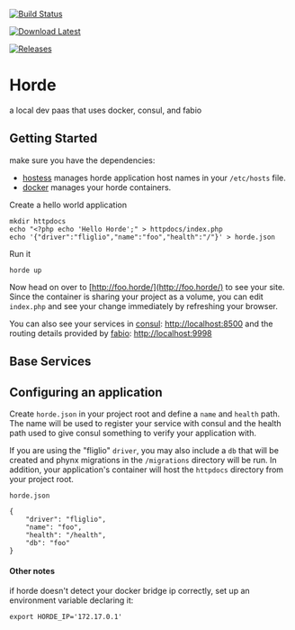 [![Build Status](https://travis-ci.org/benschw/horde.svg?branch=master)](https://travis-ci.org/benschw/horde)


[![Download Latest](https://img.shields.io/badge/download-latest-green.svg)](http://dl.fligl.io/artifacts/horde/horde_latest.gz)

[![Releases](https://img.shields.io/badge/download-release-green.svg)](http://dl.fligl.io/#/horde)


# Horde

a local dev paas that uses docker, consul, and fabio


## Getting Started 
make sure you have the dependencies:
* [hostess](https://github.com/cbednarski/hostess) manages horde application host names in your `/etc/hosts` file.
* [docker](https://www.docker.com/) manages your horde containers.


Create a hello world application

	mkdir httpdocs
	echo "<?php echo 'Hello Horde';" > httpdocs/index.php
	echo '{"driver":"fliglio","name":"foo","health":"/"}' > horde.json

Run it
	
	horde up

Now head on over to [http://foo.horde/](http://foo.horde/) to see your site.
Since the container is sharing your project as a volume, you can edit `index.php`
and see your change immediately by refreshing your browser.


You can also see your services in [consul](https://www.consul.io/): [http://localhost:8500](http://localhost:8500/ui/#/dc1/services)
and the routing details provided by [fabio](https://github.com/eBay/fabio): [http://localhost:9998](http://localhost:9998/routes)

## Base Services

## Configuring an application

Create `horde.json` in your project root and define a `name` and `health` path.
The name will be used to register your service with consul and the health path
used to give consul something to verify your application with.

If you are using the "fliglio" `driver`, you may also include a `db` that will be
created and phynx migrations in the `/migrations` directory will be run.
In addition, your application's container will host the `httpdocs` directory from your project root.



`horde.json`

	{
	    "driver": "fliglio",
	    "name": "foo",
	    "health": "/health",
	    "db": "foo"
	}




#### Other notes

if horde doesn't detect your docker bridge ip correctly, set up an environment variable
declaring it:


	export HORDE_IP='172.17.0.1'
